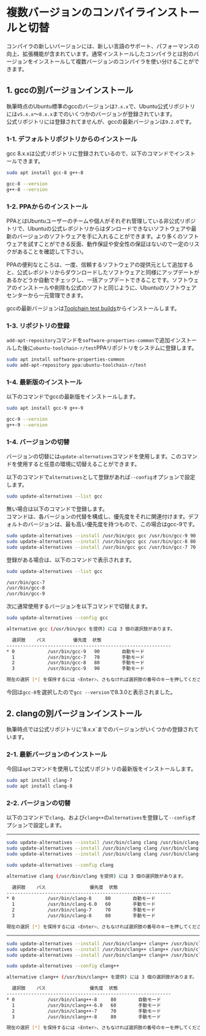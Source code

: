 # 複数バージョンのコンパイラインストールと切替

コンパイラの新しいバージョンには、新しい言語のサポート、パフォーマンスの向上、拡張機能が含まれています。通常インストールしたコンパイラとは別のバージョンをインストールして複数バージョンのコンパイラを使い分けることができます。

## 1. gccの別バージョンインストール

執筆時点のUbuntu標準のgccのバージョンは`7.x.x`で、Ubuntu公式リポジトリには`v5.x.x`～`8.x.x`までのいくつかのバージョンが登録されています。  \
公式リポジトリには登録されてませんが、gccの最新バージョンは`9.2.0`です。

### 1-1. デフォルトリポジトリからのインストール

gcc 8.x.xは公式リポジトリに登録されているので、以下のコマンドでインストールできます。

```bash
sudo apt install gcc-8 g++-8
```

```bash
gcc-8 --version
g++-8 --version
```

### 1-2. PPAからのインストール

PPAとはUbuntuユーザーのチームや個人がそれぞれ管理している非公式リポジトリで、Ubuntuの公式レポジトリからはダンロードできないソフトウェアや最新のバージョンのソフトウェアを手に入れることができます。より多くのソフトウェアを試すことができる反面、動作保証や安全性の保証はないので一定のリスクがあることを確認して下さい。

PPAの便利なところは、一度、信頼するソフトウェアの提供元として追加すると、公式レポジトリからダウンロードしたソフトウェアと同様にアップデートがあるかどうか自動でチェックし、一括アップデートできることです。ソフトウェアのインストールや削除も公式のソフトと同じように、Ubuntuのソフトウェアセンターから一元管理できます。

gccの最新バージョンは[Toolchain test builds](https://launchpad.net/~ubuntu-toolchain-r/+archive/ubuntu/test)からインストールします。

### 1-3. リポジトリの登録

`add-apt-repository`コマンドを`software-properties-common`で追加インストールした後に`ubuntu-toolchain-r/test`PPAリポジトリをシステムに登録します。

```bash
sudo apt install software-properties-common
sudo add-apt-repository ppa:ubuntu-toolchain-r/test
```

### 1-4. 最新版のインストール

以下のコマンドでgccの最新版をインストールします。

```bash
sudo apt install gcc-9 g++-9
```

```bash
gcc-9 --version
g++-9 --version
```

### 1-4. バージョンの切替

バージョンの切替には`update-alternatives`コマンドを使用します。このコマンドを使用すると任意の環境に切替えることができます。

以下のコマンドで`alternatives`として登録があれば`--config`オプションで設定します。

```bash
sudo update-alternatives --list gcc
```

無い場合は以下のコマンドで登録します。  \
コマンドは、各バージョンの代替を構成し、優先度をそれに関連付けます。デフォルトのバージョンは、最も高い優先度を持つもので、この場合はgcc-9です。

```bash
sudo update-alternatives --install /usr/bin/gcc gcc /usr/bin/gcc-9 90 --slave /usr/bin/g++ g++ /usr/bin/g++-9 --slave /usr/bin/gcov gcov /usr/bin/gcov-9
sudo update-alternatives --install /usr/bin/gcc gcc /usr/bin/gcc-8 80 --slave /usr/bin/g++ g++ /usr/bin/g++-8 --slave /usr/bin/gcov gcov /usr/bin/gcov-8
sudo update-alternatives --install /usr/bin/gcc gcc /usr/bin/gcc-7 70 --slave /usr/bin/g++ g++ /usr/bin/g++-7 --slave /usr/bin/gcov gcov /usr/bin/gcov-7
```

登録がある場合は、以下のコマンドで表示されます。

```bash
sudo update-alternatives --list gcc
```

```bash
/usr/bin/gcc-7
/usr/bin/gcc-8
/usr/bin/gcc-9
```

次に通常使用するバージョンを以下コマンドで切替えます。

```bash
sudo update-alternatives --config gcc
```

```bash
alternative gcc (/usr/bin/gcc を提供) には 3 個の選択肢があります。

  選択肢    パス          優先度  状態
------------------------------------------------------------
* 0            /usr/bin/gcc-9   90        自動モード
  1            /usr/bin/gcc-7   70        手動モード
  2            /usr/bin/gcc-8   80        手動モード
  3            /usr/bin/gcc-9   90        手動モード

現在の選択 [*] を保持するには <Enter>、さもなければ選択肢の番号のキーを押してください:
```

今回は`gcc-8`を選択したので`gcc --version`で8.3.0と表示されました。

## 2. clangの別バージョンインストール

執筆時点では公式リポジトリに'8.x.x`までのバージョンがいくつかの登録されています。

### 2-1. 最新バージョンのインストール

今回は`apt`コマンドを使用して公式リポジトリの最新版をインストールします。

```bash
sudo apt install clang-7
sudo apt install clang-8
```

### 2-2. バージョンの切替

以下のコマンドで`clang`、および`clang++`の`alternatives`を登録して`--config`オプションで設定します。

---

```bash
sudo update-alternatives --install /usr/bin/clang clang /usr/bin/clang-6.0 60
sudo update-alternatives --install /usr/bin/clang clang /usr/bin/clang-7 70
sudo update-alternatives --install /usr/bin/clang clang /usr/bin/clang-8 80
```

```bash
sudo update-alternatives --config clang
```

```bash
alternative clang (/usr/bin/clang を提供) には 3 個の選択肢があります。

  選択肢    パス                優先度  状態
------------------------------------------------------------
* 0            /usr/bin/clang-8     80        自動モード
  1            /usr/bin/clang-6.0   60        手動モード
  2            /usr/bin/clang-7     70        手動モード
  3            /usr/bin/clang-8     80        手動モード

現在の選択 [*] を保持するには <Enter>、さもなければ選択肢の番号のキーを押してください:
```

---

```bash
sudo update-alternatives --install /usr/bin/clang++ clang++ /usr/bin/clang++-6.0 60
sudo update-alternatives --install /usr/bin/clang++ clang++ /usr/bin/clang++-7 70
sudo update-alternatives --install /usr/bin/clang++ clang++ /usr/bin/clang++-8 80
```

```bash
sudo update-alternatives --config clang++
```

```bash
alternative clang++ (/usr/bin/clang++ を提供) には 3 個の選択肢があります。

  選択肢    パス                優先度  状態
------------------------------------------------------------
* 0            /usr/bin/clang++-8     80        自動モード
  1            /usr/bin/clang++-6.0   60        手動モード
  2            /usr/bin/clang++-7     70        手動モード
  3            /usr/bin/clang++-8     80        手動モード

現在の選択 [*] を保持するには <Enter>、さもなければ選択肢の番号のキーを押してください:
```
